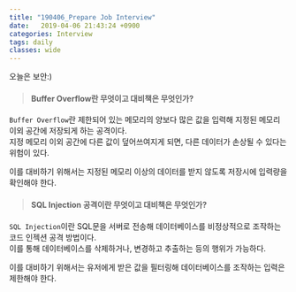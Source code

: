 ```yaml
---
title: "190406_Prepare Job Interview"
date:   2019-04-06 21:43:24 +0900
categories: Interview
tags: daily
classes: wide
---
```


오늘은 보안:)  
  
> #### Buffer Overflow란 무엇이고 대비책은 무엇인가? 

`Buffer Overflow`란 제한되어 있는 메모리의 양보다 많은 값을 입력해 지정된 메모리 이외 공간에 저장되게 하는 공격이다.  
지정 메모리 이외 공간에 다른 값이 덮어쓰여지게 되면, 다른 데이터가 손상될 수 있다는 위험이 있다.  
  
이를 대비하기 위해서는 지정된 메모리 이상의 데이터를 받지 않도록 저장시에 입력량을 확인해야 한다.  

> #### SQL Injection 공격이란 무엇이고 대비책은 무엇인가?  

`SQL Injection`이란 SQL문을 서버로 전송해 데이터베이스를 비정상적으로 조작하는 코드 인젝션 공격 방법이다.  
이를 통해 데이터베이스를 삭제하거나, 변경하고 추출하는 등의 행위가 가능하다.  

이를 대비하기 위해서는 유저에게 받은 값을 필터링해 데이터베이스를 조작하는 입력은 제한해야 한다.  